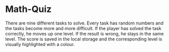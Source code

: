 # Math-Quiz
There are nine different tasks to solve. Every task has random numbers and the tasks become more and more difficult. If the player has solved the task correctly, he moves up one level. If the result is wrong, he stays in the same level. The score is saved in the local storage and the corresponding level is visually highlighted with a colour. 
